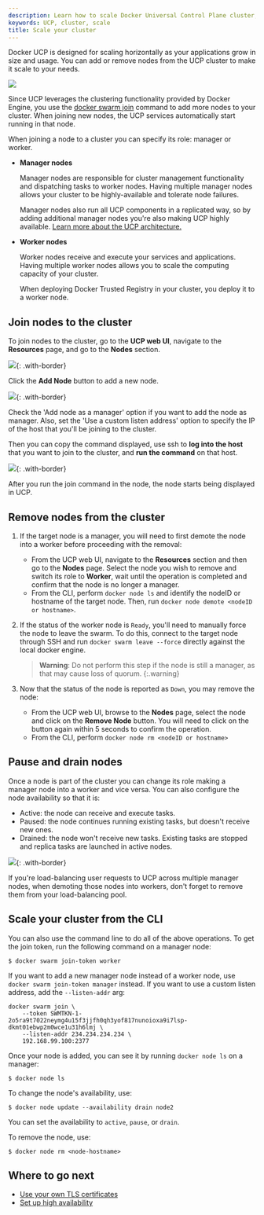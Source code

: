 ```yaml
---
description: Learn how to scale Docker Universal Control Plane cluster, by adding and removing nodes.
keywords: UCP, cluster, scale
title: Scale your cluster
---
```

Docker UCP is designed for scaling horizontally as your applications grow in size and usage. You can add or remove nodes from the UCP cluster to make it scale to your needs.

![](../../images/scale-your-cluster-0.svg)

Since UCP leverages the clustering functionality provided by Docker Engine, you use the [docker swarm join](/engine/swarm/swarm-tutorial/add-nodes.md) command to add more nodes to your cluster. When joining new nodes, the UCP services automatically start running in that node.

When joining a node to a cluster you can specify its role: manager or worker.

* **Manager nodes**
    
    Manager nodes are responsible for cluster management functionality and dispatching tasks to worker nodes. Having multiple manager nodes allows your cluster to be highly-available and tolerate node failures.
    
    Manager nodes also run all UCP components in a replicated way, so by adding additional manager nodes you're also making UCP highly available. [Learn more about the UCP architecture.](../../architecture.md)

* **Worker nodes**
    
    Worker nodes receive and execute your services and applications. Having multiple worker nodes allows you to scale the computing capacity of your cluster.
    
    When deploying Docker Trusted Registry in your cluster, you deploy it to a worker node.

## Join nodes to the cluster

To join nodes to the cluster, go to the **UCP web UI**, navigate to the **Resources** page, and go to the **Nodes** section.

![](../../images/scale-your-cluster-1.png){: .with-border}

Click the **Add Node** button to add a new node.

![](../../../../../images/try-ddc-3.png){: .with-border}

Check the 'Add node as a manager' option if you want to add the node as manager. Also, set the 'Use a custom listen address' option to specify the IP of the host that you'll be joining to the cluster.

Then you can copy the command displayed, use ssh to **log into the host** that you want to join to the cluster, and **run the command** on that host.

![](../../images/scale-your-cluster-2.png){: .with-border}

After you run the join command in the node, the node starts being displayed in UCP.

## Remove nodes from the cluster

1. If the target node is a manager, you will need to first demote the node into a worker before proceeding with the removal:
    
    * From the UCP web UI, navigate to the **Resources** section and then go to the **Nodes** page. Select the node you wish to remove and switch its role to **Worker**, wait until the operation is completed and confirm that the node is no longer a manager.
    * From the CLI, perform `docker node ls` and identify the nodeID or hostname of the target node. Then, run `docker node demote <nodeID or hostname>`.

2. If the status of the worker node is `Ready`, you'll need to manually force the node to leave the swarm. To do this, connect to the target node through SSH and run `docker swarm leave --force` directly against the local docker engine.
    
    > **Warning**: Do not perform this step if the node is still a manager, as that may cause loss of quorum. {:.warning}

3. Now that the status of the node is reported as `Down`, you may remove the node:
    
    * From the UCP web UI, browse to the **Nodes** page, select the node and click on the **Remove Node** button. You will need to click on the button again within 5 seconds to confirm the operation.
    * From the CLI, perform `docker node rm <nodeID or hostname>`

## Pause and drain nodes

Once a node is part of the cluster you can change its role making a manager node into a worker and vice versa. You can also configure the node availability so that it is:

* Active: the node can receive and execute tasks.
* Paused: the node continues running existing tasks, but doesn't receive new ones.
* Drained: the node won't receive new tasks. Existing tasks are stopped and replica tasks are launched in active nodes.

![](../../images/scale-your-cluster-3.png){: .with-border}

If you're load-balancing user requests to UCP across multiple manager nodes, when demoting those nodes into workers, don't forget to remove them from your load-balancing pool.

## Scale your cluster from the CLI

You can also use the command line to do all of the above operations. To get the join token, run the following command on a manager node:

```none
$ docker swarm join-token worker
```

If you want to add a new manager node instead of a worker node, use `docker swarm join-token manager` instead. If you want to use a custom listen address, add the `--listen-addr` arg:

```none
docker swarm join \
    --token SWMTKN-1-2o5ra9t7022neymg4u15f3jjfh0qh3yof817nunoioxa9i7lsp-dkmt01ebwp2m0wce1u31h6lmj \
    --listen-addr 234.234.234.234 \
    192.168.99.100:2377
```

Once your node is added, you can see it by running `docker node ls` on a manager:

```none
$ docker node ls
```

To change the node's availability, use:

    $ docker node update --availability drain node2
    

You can set the availability to `active`, `pause`, or `drain`.

To remove the node, use:

    $ docker node rm <node-hostname>
    

## Where to go next

* [Use your own TLS certificates](use-your-own-tls-certificates.md)
* [Set up high availability](set-up-high-availability.md)
